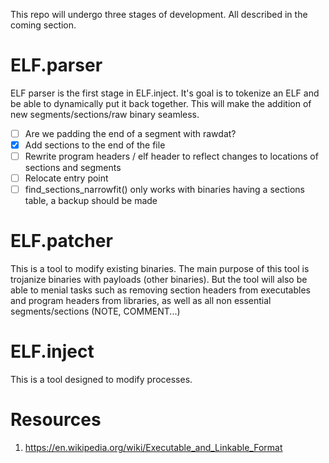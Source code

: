 This repo will undergo three stages of development. All described in the coming section.

# ELF.parser

ELF parser is the first stage in ELF.inject. It's goal is to tokenize an ELF and be able to dynamically put it back together. This will make the addition of new segments/sections/raw binary seamless.

- [ ] Are we padding the end of a segment with rawdat? 
- [x] Add sections to the end of the file 
- [ ] Rewrite program headers / elf header to reflect changes to locations of sections and segments 
- [ ] Relocate entry point
- [ ] find_sections_narrowfit() only works with binaries having a sections table, a backup should be made

# ELF.patcher

This is a tool to modify existing binaries. The main purpose of this tool is trojanize binaries with payloads (other binaries). But the tool will also be able to menial tasks such as removing section headers from executables and program headers from libraries, as well as all non essential segments/sections (NOTE, COMMENT...)


# ELF.inject

This is a tool designed to modify processes.



# Resources 
1. https://en.wikipedia.org/wiki/Executable_and_Linkable_Format